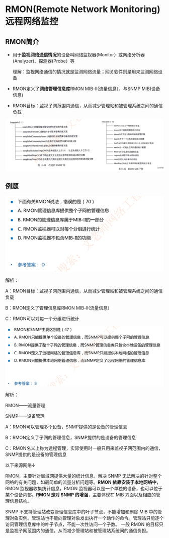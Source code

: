 # RMON(Remote Network Monitoring)远程网络监控

## RMON简介

- 用于**监视网络通信情况**的设备叫网络监视器(Monitor）或网络分析器(Analyzer)、探测器(Probe）等

  理解：监视网络通信的情况就是监测网络流量；网关软件则是用来监测网络设备

- RMON定义了**网络管理信息库**RMON MIB-lI(流量信息），与SNMP MIB(设备信息)

- RMON目标：监视子网范围内通信，从而减少管理站和被管理系统之间的通信负载

![image-20230314202042019](./assets/image-20230314202042019.png)

## 例题

![image-20230314202124365](./assets/image-20230314202124365.png)

解析：

A：RMON目标：监视子网范围内通信，从而减少管理站和被管理系统之间的通信负载

B：RMON定义了管理信息库RMON MIB-lI(流量信息）

C：RMON可以对每一个分组进行统计

![image-20230314202308613](./assets/image-20230314202308613.png)

解析：

RMON——流量管理

SNMP——设备管理

A：RMON可以管理多个设备，SNMP提供的是设备的管理信息

B：RMON定义了子网的管理信息，SNMP提供的是设备的管理信息

C：RMON名义上称为远程管理，实际使用时一般只用来监视子网范围内的通信，SNMP提供的是设备的管理信息

以下来源网络↓ 

RMON，主要针对局域网提供大量的统计信息，解决 SNMP 无法解决的针对整个网络的有关问题，如最简单的流量分析问题等。**RMON 依靠安装于本地网络中**，RMON 监视器收集统计信息，RMON 监视器可以是一个单独的设备，也可以位于某个设备内部。**RMON 是对 SNMP 的增强**，主要体现在 MIB 方面以及相应的管理信息结构。

SNMP 不支持管理站改变管理信息库中的叶子节点，不能增加和删除 MIB 中的管理对象实例。管理站也不能向管理对象发出执行一个动作的命令。管理站只能逐个访问管理信息库中的叶子节点，不能一次性访问一个子数。
一般 RMON 的目标只是监视子网范围内的通信，从而减少管理站和被管理站系统间的通信负担。